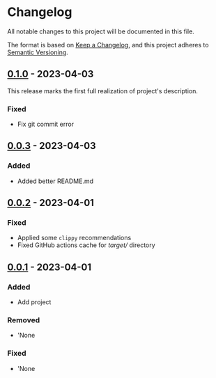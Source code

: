 # Changelog

All notable changes to this project will be documented in this file.

The format is based on [Keep a Changelog](https://keepachangelog.com/en/1.0.0/),
and this project adheres to [Semantic Versioning](https://semver.org/spec/v2.0.0.html).

## [0.1.0] - 2023-04-03

This release marks the first full realization of project's description.

### Fixed

- Fix git commit error

## [0.0.3] - 2023-04-03

### Added

- Added better README.md

## [0.0.2] - 2023-04-01

### Fixed

- Applied some `clippy` recommendations
- Fixed GitHub actions cache for *target/* directory

## [0.0.1] - 2023-04-01

### Added

- Add project

### Removed

- 'None

### Fixed

- 'None

[0.1.0]: https://github.com/mbrav/git_raider/compare/0.0.3...0.1.0
[0.0.3]: https://github.com/mbrav/git_raider/compare/0.0.2...0.0.3
[0.0.2]: https://github.com/mbrav/git_raider/compare/0.0.1...0.0.2
[0.0.1]: https://github.com/mbrav/git_raider/releases/tag/0.0.1
